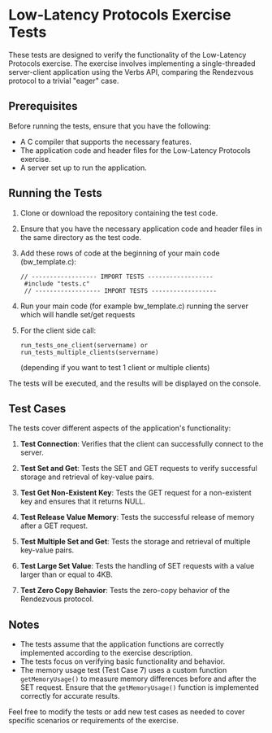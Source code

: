 # Low-Latency Protocols Exercise Tests

These tests are designed to verify the functionality of the Low-Latency Protocols exercise.
The exercise involves implementing a single-threaded server-client application using the Verbs API, comparing the Rendezvous protocol to a trivial "eager" case.

## Prerequisites

Before running the tests, ensure that you have the following:

- A C compiler that supports the necessary features.
- The application code and header files for the Low-Latency Protocols exercise.
- A server set up to run the application.

## Running the Tests

1. Clone or download the repository containing the test code.
2. Ensure that you have the necessary application code and header files in the same directory as the test code.
3. Add these rows of code at the beginning of your main code (bw_template.c):

   ```
   // ------------------ IMPORT TESTS ------------------
    #include "tests.c"
    // ------------------ IMPORT TESTS ------------------
   ```

4. Run your main code (for example bw_template.c) running the server which will handle set/get requests
5. For the client side call:
   ```
   run_tests_one_client(servername) or run_tests_multiple_clients(servername)
   ```
   (depending if you want to test 1 client or multiple clients)

The tests will be executed, and the results will be displayed on the console.

## Test Cases

The tests cover different aspects of the application's functionality:

1. **Test Connection**: Verifies that the client can successfully connect to the server.

2. **Test Set and Get**: Tests the SET and GET requests to verify successful storage and retrieval of key-value pairs.

3. **Test Get Non-Existent Key**: Tests the GET request for a non-existent key and ensures that it returns NULL.

4. **Test Release Value Memory**: Tests the successful release of memory after a GET request.

5. **Test Multiple Set and Get**: Tests the storage and retrieval of multiple key-value pairs.

6. **Test Large Set Value**: Tests the handling of SET requests with a value larger than or equal to 4KB.

7. **Test Zero Copy Behavior**: Tests the zero-copy behavior of the Rendezvous protocol.

## Notes

- The tests assume that the application functions are correctly implemented according to the exercise description.
- The tests focus on verifying basic functionality and behavior.
- The memory usage test (Test Case 7) uses a custom function `getMemoryUsage()` to measure memory differences before and after the SET request. Ensure that the `getMemoryUsage()` function is implemented correctly for accurate results.

Feel free to modify the tests or add new test cases as needed to cover specific scenarios or requirements of the exercise.
